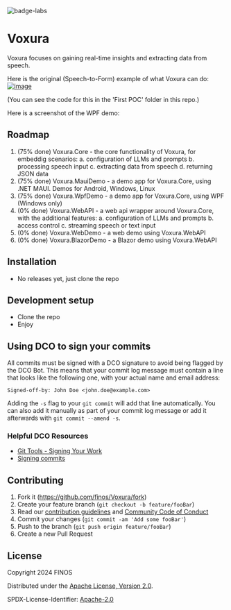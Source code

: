 ![badge-labs](https://user-images.githubusercontent.com/327285/230928932-7c75f8ed-e57b-41db-9fb7-a292a13a1e58.svg)

# Voxura

Voxura focuses on gaining real-time insights and extracting data from speech.

Here is the original (Speech-to-Form) example of what Voxura can do:
[![image](https://github.com/finos-labs/Voxura/assets/1344888/866caf48-55ca-4a04-b47f-842bf4ba57be)](https://www.youtube.com/watch?v=CiGu_okP-c8)

(You can see the code for this in the 'First POC' folder in this repo.)

Here is a screenshot of the WPF demo:


## Roadmap

1. (75% done) Voxura.Core - the core functionality of Voxura, for embeddig scenarios:
	a. configuration of LLMs and prompts
	b. processing speech input
	c. extracting data from speech
	d. returning JSON data
2. (75% done) Voxura.MauiDemo - a demo app for Voxura.Core, using .NET MAUI. Demos for Android, Windows, Linux
3. (75% done) Voxura.WpfDemo - a demo app for Voxura.Core, using WPF (Windows only)
4. (0% done) Voxura.WebAPI - a web api wrapper around Voxura.Core, with the additional features:
    a. configuration of LLMs and prompts
	b. access control
	c. streaming speech or text input
5. (0% done) Voxura.WebDemo - a web demo using Voxura.WebAPI
6. (0% done) Voxura.BlazorDemo - a Blazor demo using Voxura.WebAPI


## Installation

- No releases yet, just clone the repo

## Development setup

- Clone the repo
- Enjoy


## Using DCO to sign your commits

All commits must be signed with a DCO signature to avoid being flagged by the DCO Bot. This means that your commit log message must contain a line that looks like the following one, with your actual name and email address:

```
Signed-off-by: John Doe <john.doe@example.com>
```

Adding the `-s` flag to your `git commit` will add that line automatically. You can also add it manually as part of your commit log message or add it afterwards with `git commit --amend -s`.

### Helpful DCO Resources
- [Git Tools - Signing Your Work](https://git-scm.com/book/en/v2/Git-Tools-Signing-Your-Work)
- [Signing commits
](https://docs.github.com/en/github/authenticating-to-github/signing-commits)

## Contributing

1. Fork it (<https://github.com/finos/Voxura/fork>)
2. Create your feature branch (`git checkout -b feature/fooBar`)
3. Read our [contribution guidelines](.github/CONTRIBUTING.md) and [Community Code of Conduct](https://www.finos.org/code-of-conduct)
4. Commit your changes (`git commit -am 'Add some fooBar'`)
5. Push to the branch (`git push origin feature/fooBar`)
6. Create a new Pull Request

## License

Copyright 2024 FINOS

Distributed under the [Apache License, Version 2.0](http://www.apache.org/licenses/LICENSE-2.0).

SPDX-License-Identifier: [Apache-2.0](https://spdx.org/licenses/Apache-2.0)
